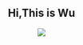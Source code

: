 <div align=center>
  
## Hi,This is Wu

</div>

<div align=center>
  
<img align=center src="https://avatars.githubusercontent.com/u/73653265?s=40&v=4"></img>

</div>
